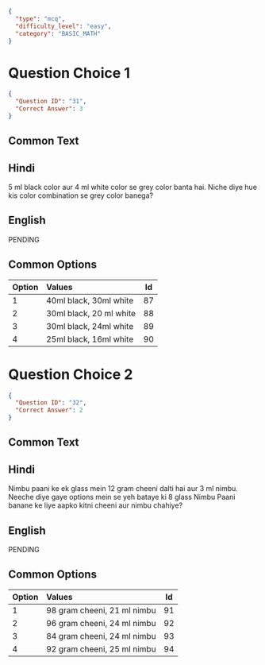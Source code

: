 ```json
{
  "type": "mcq",
  "difficulty_level": "easy",
  "category": "BASIC_MATH"
}
```

# Question Choice 1
```json
{
  "Question ID": "31",
  "Correct Answer": 3
}
```
## Common Text


## Hindi
5 ml black color aur 4 ml white color se grey color banta hai. Niche diye hue kis color combination se grey color banega?

## English
PENDING

## Common Options
| Option | Values                  |Id     |
|:-------|:------------------------|:-----:|
| 1      | 40ml black, 30ml white  |87     |
| 2      | 30ml black, 20 ml white |88     |
| 3      | 30ml black, 24ml white  |89     |
| 4      | 25ml black, 16ml white  |90     |

# Question Choice 2
```json
{
  "Question ID": "32",
  "Correct Answer": 2
}
```
## Common Text


## Hindi
Nimbu paani ke ek glass mein 12 gram cheeni dalti hai aur 3 ml nimbu. Neeche diye gaye options mein se yeh bataye ki 8 glass Nimbu Paani banane ke liye aapko kitni cheeni aur nimbu chahiye?

## English
PENDING

## Common Options
| Option | Values                      |Id     |
|:-------|:----------------------------|:-----:|
| 1      | 98 gram cheeni, 21 ml nimbu |91     |
| 2      | 96 gram cheeni, 24 ml nimbu |92     |
| 3      | 84 gram cheeni, 24 ml nimbu |93     |
| 4      | 92 gram cheeni, 25 ml nimbu |94     |

